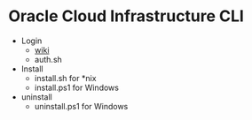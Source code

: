 # Oracle Cloud Infrastructure CLI

- Login
    - [wiki](https://github.com/davidkhala/oci-cli-utils/wiki/Login)
    - auth.sh
- Install
    - install.sh for *nix
    - install.ps1 for Windows
- uninstall
    - uninstall.ps1 for Windows
